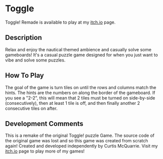 # Toggle
Toggle! Remade is available to play at my [itch.io](https://mcquarriecurtis.itch.io/toggle-remade) page.

## Description
Relax and enjoy the nautical themed ambience and casually solve some gameboards! It's a casual puzzle game designed for when you just want to vibe and solve some puzzles.

## How To Play
The goal of the game is turn tiles on until the rows and columns match the hints. The hints are the numbers on along the border of the gameboard. If you see a "2-2", this will mean that 2 tiles must be turned on side-by-side (consecutively), then at least 1 tile is off, and then finally another 2 consecutive tiles on after. 

## Development Comments
This is a remake of the original Toggle! puzzle Game. The source code of the original game was lost and so this game was created from scratch again! Created and developed independently by Curtis McQuarrie. Visit my [itch.io](https://mcquarriecurtis.itch.io/) page to play more of my games!
